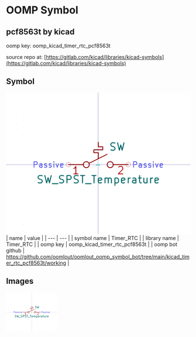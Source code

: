 # OOMP Symbol  
## pcf8563t  by kicad  
  
oomp key: oomp_kicad_timer_rtc_pcf8563t  
  
source repo at: [https://gitlab.com/kicad/libraries/kicad-symbols](https://gitlab.com/kicad/libraries/kicad-symbols)  
## Symbol  
  
[![working.png](working_600.png)](working.png)  
| name | value | 
| --- | --- | 
| symbol name | Timer_RTC | 
| library name | Timer_RTC | 
| oomp key | oomp_kicad_timer_rtc_pcf8563t | 
| oomp bot github | https://github.com/oomlout/oomlout_oomp_symbol_bot/tree/main/kicad_timer_rtc_pcf8563t/working | 
## Images  
  
[![working.png](working_140.png)](working.png)  
